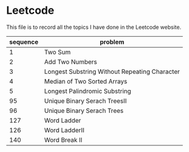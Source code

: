# Leetcode
This file is to record all the topics I have done in the Leetcode website.

sequence | problem
-------- | -------
1        | Two Sum
2        | Add Two Numbers
3        | Longest Substring Without Repeating Character
4        | Median of Two Sorted Arrays
5        | Longest Palindromic Substring
95       | Unique Binary Serach TreesII
96       | Unique Binary Serach Trees
127      | Word Ladder
126      | Word LadderII
140      | Word Break II
